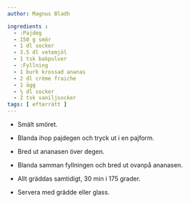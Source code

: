 ```yaml
---
author: Magnus Bladh

ingredients :
  - :Pajdeg
  - 150 g smör
  - 1 dl socker
  - 3.5 dl vetemjöl
  - 1 tsk bakpulver
  - :Fyllning
  - 1 burk krossad ananas
  - 2 dl crème fraiche
  - 1 ägg
  - ½ dl socker
  - 2 tsk vaniljsocker
tags: [ efterrätt ]
---
```

* Smält smöret.
* Blanda ihop pajdegen och tryck ut i en pajform.
* Bred ut ananasen över degen.
* Blanda samman fyllningen och bred ut ovanpå ananasen.
* Allt gräddas samtidigt, 30 min i 175 grader.

* Servera med grädde eller glass.
